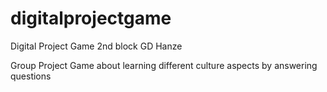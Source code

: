 # digitalprojectgame
Digital Project Game 2nd block GD Hanze

Group Project
Game about learning different culture aspects by answering questions
